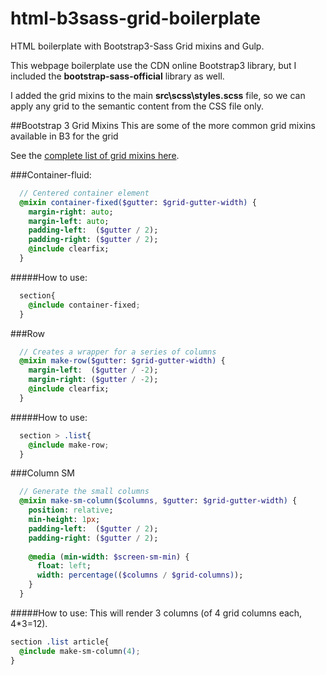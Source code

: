 # html-b3sass-grid-boilerplate
HTML boilerplate with Bootstrap3-Sass Grid mixins and Gulp.

This webpage boilerplate use the CDN online Bootstrap3 library, but I included the **bootstrap-sass-official** library as well.

I added the grid mixins to the main **src\scss\styles.scss** file, so we can apply any grid to the semantic content from the CSS file only.


##Bootstrap 3 Grid Mixins
This are some of the more common grid mixins available in B3 for the grid

See the [complete list of grid mixins here](https://github.com/twbs/bootstrap-sass/blob/master/assets/stylesheets/bootstrap/mixins/_grid.scss).

###Container-fluid:
```sass
  // Centered container element
  @mixin container-fixed($gutter: $grid-gutter-width) {
    margin-right: auto;
    margin-left: auto;
    padding-left:  ($gutter / 2);
    padding-right: ($gutter / 2);
    @include clearfix;
  }
```
#####How to use:
```css
  section{
    @include container-fixed;
  }
```

###Row
```sass
  // Creates a wrapper for a series of columns
  @mixin make-row($gutter: $grid-gutter-width) {
    margin-left:  ($gutter / -2);
    margin-right: ($gutter / -2);
    @include clearfix;
  }
```
#####How to use:
```css
  section > .list{
    @include make-row;
  }
```

###Column SM
```sass
  // Generate the small columns
  @mixin make-sm-column($columns, $gutter: $grid-gutter-width) {
    position: relative;
    min-height: 1px;
    padding-left:  ($gutter / 2);
    padding-right: ($gutter / 2);
  
    @media (min-width: $screen-sm-min) {
      float: left;
      width: percentage(($columns / $grid-columns));
    }
  }
```
#####How to use:
This will render 3 columns (of 4 grid columns each, 4*3=12).
```css
section .list article{
  @include make-sm-column(4);
}
```






